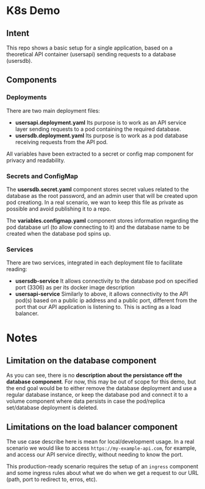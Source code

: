 # K8s Demo

## Intent
This repo shows a basic setup for a single application, based on a theoretical API container (usersapi) sending requests to a database (usersdb).

## Components

### Deployments

There are two main deployment files:
- **usersapi.deployment.yaml**
  Its purpose is to work as an API service layer sending requests to a pod containing the required database.
- **usersdb.deployment.yaml**
  Its purpose is to work as a pod database receiving requests from the API pod. 

All variables have been extracted to a secret or config map component for privacy and readability.

### Secrets and ConfigMap

The **usersdb.secret.yaml** component stores secret values related to the database as the root password, and an admin user that will be created upon pod creationg. In a real scenario, we wan to keep this file as private as possible and avoid publishing it to a repo.

The **variables.configmap.yaml** component stores information regarding the pod database url (to allow connecting to it) and the database name to be created when the database pod spins up.

### Services

There are two services, integrated in each deployment file to facilitate reading:

- **usersdb-service**
  It allows connectivity to the database pod on specified port (3306) as per its docker image description
- **usersapi-service**
  Similarly to above, it allows connectivity to the API pod(s) based on a public ip address and a public port, different from the port that our API application is listening to. This is acting as a load balancer.

# Notes

## Limitation on the database component
As you can see, there is no **description about the persistance off the database component**. For now, this may be out of scope for this demo, but the end goal would be to either remove the database deployment and use a regular database instance, or keep the database pod and connect it to a volume component where data persists in case the pod/replica set/database deployment is deleted.

## Limitations on the load balancer component
The use case describe here is mean for local/development usage. In a real scenario we would like to access `https://my-example-api.com`, for example, and access our API service directly, without needing to know the port.

This production-ready scenario requires the setup of an `ingress` component and some ingress rules about what we do when we get a request to our URL (path, port to redirect to, erros, etc).
